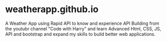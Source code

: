 # weatherapp.github.io
 A Weather App using Rapid API to know and experience API Building from the youtubr channel "Code with Harry" and learn Advanced Html, CSS, JS, API and bootstrap and expand my skills to build better web applications.
